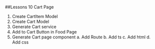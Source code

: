 ##Lessons 10 Cart Page
1. Create CartItem Model
2. Create Cart Model
3. Generate Cart service
4. Add to Cart Button in Food Page
5. Generate Cart page component
   a. Add Route
   b. Add ts
   c. Add html
   d. Add css